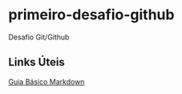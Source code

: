 # primeiro-desafio-github
Desafio Git/Github
## Links Úteis
[Guia Básico Markdown](https://www.markdownguide.org/basic-syntax/)
